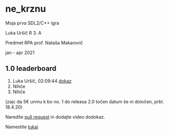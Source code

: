 <h1> ne_krznu </h1>
Moja prva SDL2/C++ igra <br>

Luka Uršič R 3. A <br>

Predmet RPA prof. Nataša Makarovič <br>

jan - apr 2021 <br>
<div>
<h2> 1.0 leaderboard </h2>
<ol>
  <li>Luka Uršič, 02:09:44 <a href="https://photos.app.goo.gl/YYZAkn1Sm8yha6rS7">dokaz</a></li>
  <li>Nihče</li>
  <li>Nihče</li>
</ol>

(zajc da 5€ unmu k bo no. 1 do releasa 2.0 točen datum še ni določen, prbl. 18.4.20)

Naredite <a href="https://github.com/urluur/ne_krznu/edit/master/README.md">pull request</a> in dodajte video dodokaz.

Namestite <a href="https://github.com/urluur/ne_krznu/releases">tukaj</a>
</div>
